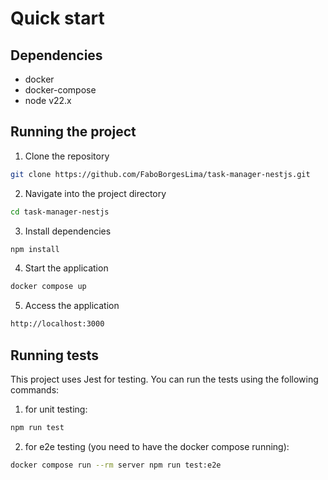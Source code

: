 # Quick start

## Dependencies

- docker
- docker-compose
- node v22.x

## Running the project

1. Clone the repository

```bash
git clone https://github.com/FaboBorgesLima/task-manager-nestjs.git
```

2. Navigate into the project directory

```bash
cd task-manager-nestjs
```

3. Install dependencies

```bash
npm install
```

4. Start the application

```bash
docker compose up
```

5. Access the application

```bash
http://localhost:3000
```

## Running tests

This project uses Jest for testing. You can run the tests using the following commands:

1. for unit testing:

```bash
npm run test
```

2. for e2e testing (you need to have the docker compose running):

```bash
docker compose run --rm server npm run test:e2e
```

